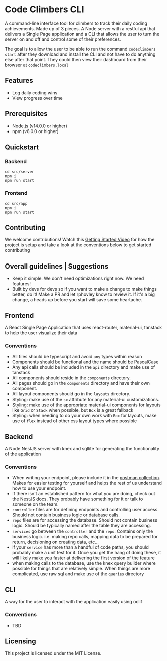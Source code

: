 # Code Climbers CLI

A command-line interface tool for climbers to track their daily coding achievements. Made up of 3 pieces. A Node server with a restful api that delivers a Single Page application and a CLI that allows the user to turn the server on and off and control some of their preferences. 

The goal is to allow the user to be able to run the command `codeclimbers start` after they download and install the CLI and not have to do anything else after that point. They could then view their dashboard from their browser at `codeclimbers.local`

## Features
- Log daily coding wins
- View progress over time

## Prerequisites
- Node.js (v14.0.0 or higher)
- npm (v6.0.0 or higher)

## Quickstart  

### Backend
```
cd src/server
npm i
npm run start
```

### Frontend
```
cd src/app
npm i
npm run start
```


## Contributing
We welcome contributions! Watch this [Getting Started Video](https://youtu.be/Q4EJKXDi3a8) for how the project is setup and take a look at the conventions below to get started contributing

## Overall guidelines | Suggestions
- Keep it simple. We don't need optimizations right now. We need features! 
- Built by devs for devs so if you want to make a change to make things better, do it! Make a PR and let rphovley know to review it. If it's a big change, a heads up before you start will save some heartache.

## Frontend
A React Single Page Application that uses react-router, material-ui, tanstack to help the user visualize their data

### Conventions
- All files should be typescript and avoid `any` types within reason
- Components should be functional and the name should be PascalCase
- Any api calls should be included in the `api` directory and make use of tanstack
- All components should reside in the `components` directory.
- All pages should go in the `components` directory and have their own component.
- All layout components should go in the `layouts` directory.
- Styling: make use of the `sx` attribute for any material-ui customizations.
- Styling: make use of the appropriate material-ui components for layouts like `Grid` or `Stack` when possible, but `Box` is a great fallback
- Styling: when needing to do your own work with `Box` for layouts, make use of `flex` instead of other css layout types where possible

## Backend
A Node NestJS server with knex and sqllite for generating the functionality of the application

### Conventions
- When writing your endpoint, please include it in the [postman collection](https://app.getpostman.com/join-team?invite_code=9637b029e619749476d15a4c5e1022d7&target_code=6b61a4e2db3eb4abdac588e6cc32a45c). Makes for easier testing for yourself and helps the rest of us understand how to use your endpoint. 
- If there isn't an established pattern for what you are doing, check out the NestJS docs. They probably have something for it or talk to someone on the team.
- `controller` files are for defining endpoints and controlling user access. Should not contain business logic or database calls.
- `repo` files are for accessing the database. Should not contain business logic. Should be typically named after the table they are accessing. 
- `services` go between the `controller` and the `repo`. Contains only the business logic. i.e. making repo calls, mapping data to be prepared for return, decisioning on creating data, etc...
- if your `service` has more than a handful of code paths, you should probably make a unit test for it. Once you get the hang of doing these, it will likely make you faster at delivering the first version of the feature
- when making calls to the database, use the knex query builder where possible for things that are relatively simple. When things are more complicated, use raw sql and make use of the `queries` directory


## CLI
A way for the user to interact with the application easily using oclif

### Conventions 
- TBD

## Licensing
This project is licensed under the MIT License.
